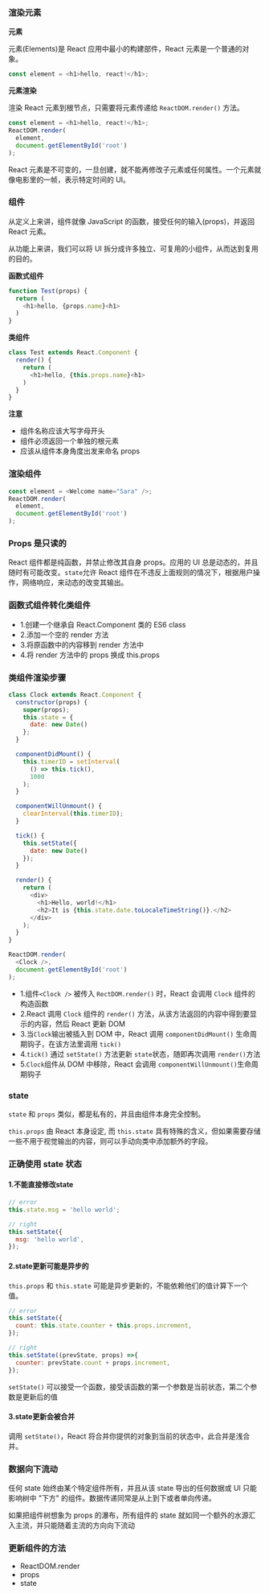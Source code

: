 ### 渲染元素

**元素**

元素(Elements)是 React 应用中最小的构建部件，React 元素是一个普通的对象。

```js
const element = <h1>hello, react!</h1>;
```
**元素渲染**

渲染 React 元素到根节点，只需要将元素传递给 `ReactDOM.render()` 方法。

```js
const element = <h1>hello, react!</h1>;
ReactDOM.render(
  element,
  document.getElementById('root')
);
```
React 元素是不可变的，一旦创建，就不能再修改子元素或任何属性。一个元素就像电影里的一帧，表示特定时间的 UI。

### 组件

从定义上来讲，组件就像 JavaScript 的函数，接受任何的输入(props)，并返回 React 元素。

从功能上来讲，我们可以将 UI 拆分成许多独立、可复用的小组件，从而达到复用的目的。

**函数式组件**

```js
function Test(props) {
  return (
    <h1>hello, {props.name}<h1>
  )
}
```

**类组件**

```js
class Test extends React.Component {
  render() {
    return (
      <h1>hello, {this.props.name}<h1>
    )
  }
}
```

**注意**

- 组件名称应该大写字母开头
- 组件必须返回一个单独的根元素
- 应该从组件本身角度出发来命名 props

### 渲染组件

```js
const element = <Welcome name="Sara" />;
ReactDOM.render(
  element,
  document.getElementById('root')
);
```

### Props 是只读的

React 组件都是纯函数，并禁止修改其自身 props。应用的 UI 总是动态的，并且随时有可能改变。`state`允许 React 组件在不违反上面规则的情况下，根据用户操作，网络响应，来动态的改变其输出。

### 函数式组件转化类组件

- 1.创建一个继承自 React.Component 类的 ES6 class
- 2.添加一个空的 render 方法
- 3.将原函数中的内容移到 render 方法中
- 4.将 render 方法中的 props 换成 this.props

### 类组件渲染步骤

```js
class Clock extends React.Component {
  constructor(props) {
    super(props);
    this.state = {
      date: new Date()
    };
  }

  componentDidMount() {
    this.timerID = setInterval(
      () => this.tick(),
      1000
    );
  }

  componentWillUnmount() {
    clearInterval(this.timerID);
  }

  tick() {
    this.setState({
      date: new Date()
    });
  }

  render() {
    return (
      <div>
        <h1>Hello, world!</h1>
        <h2>It is {this.state.date.toLocaleTimeString()}.</h2>
      </div>
    );
  }
}

ReactDOM.render(
  <Clock />,
  document.getElementById('root')
);
```

- 1.组件`<Clock />` 被传入 `RectDOM.render()` 时，React 会调用 `Clock` 组件的构造函数
- 2.React 调用 `Clock` 组件的 `render()` 方法，从该方法返回的内容中得到要显示的内容，然后 React 更新 DOM
- 3.当`Clock`输出被插入到 DOM 中，React 调用 `componentDidMount()` 生命周期钩子，在该方法里调用 `tick()`
- 4.`tick()` 通过 `setState()` 方法更新 `state`状态，随即再次调用 `render()`方法
- 5.`Clock`组件从 DOM 中移除，React 会调用 `componentWillUnmount()`生命周期钩子

### state

`state` 和 `props` 类似，都是私有的，并且由组件本身完全控制。

`this.props` 由 React 本身设定, 而 `this.state` 具有特殊的含义，但如果需要存储一些不用于视觉输出的内容，则可以手动向类中添加额外的字段。

### 正确使用 state 状态

#### 1.不能直接修改state

```js
// error
this.state.msg = 'hello world';

// right
this.setState({
  msg: 'hello world',
});
```

#### 2.state更新可能是异步的

`this.props` 和 `this.state` 可能是异步更新的，不能依赖他们的值计算下一个值。

```js
// error
this.setState({
  count: this.state.counter + this.props.increment,
});

// right
this.setState((prevState, props) =>{
  counter: prevState.count + props.increment,
});
```

`setState()` 可以接受一个函数，接受该函数的第一个参数是当前状态，第二个参数是更新后的值

#### 3.state更新会被合并

调用 `setState()`，React 将合并你提供的对象到当前的状态中，此合并是浅合并。

### 数据向下流动

任何 state 始终由某个特定组件所有，并且从该 state 导出的任何数据或 UI 只能影响树中 "下方" 的组件。数据传递同常是从上到下或者单向传递。

如果把组件树想象为 props 的瀑布，所有组件的 state 就如同一个额外的水源汇入主流，并只能随着主流的方向向下流动

### 更新组件的方法

- ReactDOM.render
- props
- state
